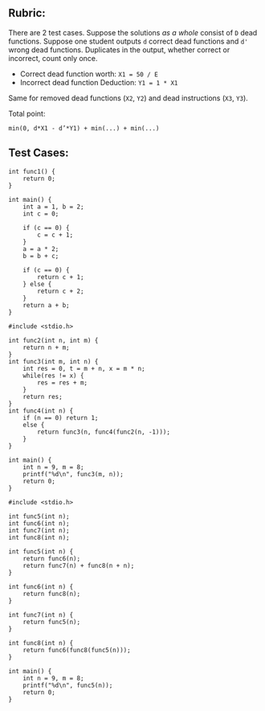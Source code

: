 ## Rubric:
There are 2 test cases. Suppose the solutions *as a whole* consist of `D` dead functions. Suppose one student outputs `d` correct dead functions and `d'` wrong dead functions. Duplicates in the output, whether correct or incorrect, count only once.

* Correct dead function worth: `X1 = 50 / E`
* Incorrect dead function Deduction: `Y1 = 1 * X1`

Same for removed dead functions (`X2`, `Y2`) and dead instructions (`X3`, `Y3`).

Total point:
```
min(0, d*X1 - d’*Y1) + min(...) + min(...)
```

## Test Cases:

```
int func1() {
    return 0;
}

int main() {
    int a = 1, b = 2;
    int c = 0;

    if (c == 0) {
        c = c + 1;
    }
    a = a * 2;
    b = b + c;
    
    if (c == 0) {
        return c + 1;
    } else {
        return c + 2;
    }
    return a + b;
}
```

```
#include <stdio.h>

int func2(int n, int m) {	 
    return n + m;
}
int func3(int m, int n) {
    int res = 0, t = m + n, x = m * n;
    while(res != x) {
        res = res + m;
    }
    return res;
}
int func4(int n) {
    if (n == 0) return 1;
    else {
        return func3(n, func4(func2(n, -1)));
    }
}

int main() {
    int n = 9, m = 8;
    printf("%d\n", func3(m, n));
    return 0;
}
```

```
#include <stdio.h>

int func5(int n);
int func6(int n);
int func7(int n);
int func8(int n);

int func5(int n) {
    return func6(n);
    return func7(n) + func8(n + n);
}

int func6(int n) {
    return func8(n);
}

int func7(int n) {
    return func5(n);
}

int func8(int n) {
    return func6(func8(func5(n)));
}

int main() {
    int n = 9, m = 8;
    printf("%d\n", func5(n));
    return 0;
}
```